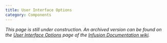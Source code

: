 ```yaml
---
title: User Interface Options
category: Components
---
```


_This page is still under construction. An archived version can be found on the [User Interface
Options](http://wiki.fluidproject.org/display/docs/User+Interface+Options) page of the [Infusion Documentation
wiki](http://wiki.fluidproject.org/display/docs/Infusion+Documentation)._
